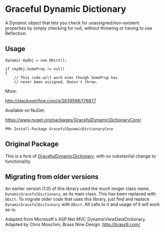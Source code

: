 
# Graceful Dynamic Dictionary
A Dynamic object that lets you check for unassigned/non-existent properties by simply checking for null, without throwing or having to use Reflection.

## Usage

	dynamic myObj = new DDict();
	
	if (myObj.SomeProp != null)
	{
		// This code will work even though SomeProp has
		// never been assigned. Doesn't throw.

More:

http://stackoverflow.com/q/2839598/176877

Available on NuGet:

https://www.nuget.org/packages/GracefulDynamicDictionaryCore/

	PM> Install-Package GracefulDynamicDictionaryCore

## Original Package
This is a fork of [GracefulDynamicDictionary](https://www.nuget.org/packages/GracefulDynamicDictionary), with no substantial change to functionality.

## Migrating from older versions

An earlier version (1.0) of this library used the much longer class name, `DynamicGracefulDictionary`, as its main class. This has been replaced with `DDict`. To migrate older code that uses this library, just find and replace `DynamicGracefulDictionary` with `DDict`. All calls to it and usage of it will work as-is.

Adapted from Microsoft's ASP.Net MVC DynamicViewDataDictionary. Adapted by Chris Moschini, Brass Nine Design. http://brass9.com/